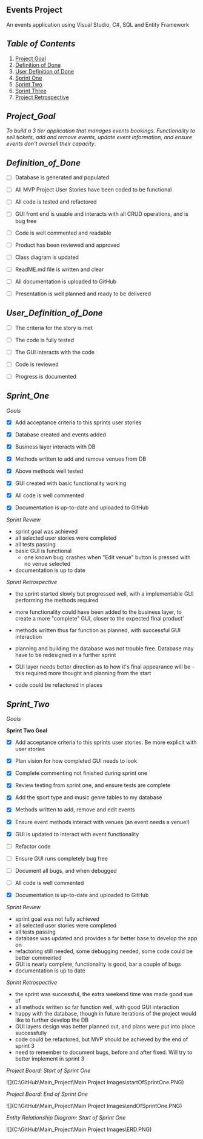 ## Events Project

An events application using Visual Studio, C#, SQL and Entity Framework



## *Table of Contents*

1. [Project Goal](#Project_Goal)
2. [Definition of Done](#Definition_of_Done)
3. [User Definition of Done](#User_Definition_of_Done)
4. [Sprint One](#Sprint_One)
5. [Sprint Two](#Sprint_Two)
6. [Sprint Three](#Sprint_Three)
7. [Project Retrospective](#Project_Retrospective)



## *Project_Goal*

*To build a 3 tier application that manages events bookings.  Functionality to sell tickets, add and remove events, update event information, and ensure events don't oversell their capacity*.



## *Definition_of_Done*

- [ ] Database is generated and populated
- [ ] All MVP Project User Stories have been coded to be functional
- [ ] All code is tested and refactored 

- [ ] GUI front end is usable and interacts with all CRUD operations, and is bug free

- [ ] Code is well commented and readable

- [ ] Product has been reviewed and approved

- [ ] Class diagram is updated

- [ ] ReadME.md file is written and clear

- [ ] All documentation is uploaded to GitHub

- [ ] Presentation is well planned and ready to be delivered

  

## *User_Definition_of_Done*

- [ ] The criteria for the story is met
- [ ] The code is fully tested
- [ ] The GUI interacts with the code
- [ ] Code is reviewed
- [ ] Progress is documented



## *Sprint_One*

*Goals*

- [x] Add acceptance criteria to this sprints user stories

 - [x] Database created and events added

 - [x] Business layer interacts with DB

 - [x] Methods written to add and remove venues from DB

 - [x] Above methods well tested

 - [x] GUI created with basic functionality working

 - [x] All code is well commented

 - [x] Documentation is up-to-date and uploaded to GitHub

   

*Sprint Review*

- sprint goal was achieved
- all selected user stories were completed
- all tests passing
- basic GUI is functional
  - one known bug: crashes when "Edit venue" button is pressed with no venue selected
- documentation is up to date



*Sprint Retrospective*

- the sprint started slowly but progressed well, with a implementable GUI performing the methods required

- more functionality could have been added to the business layer, to create a more "complete" GUI, closer to the expected final product'

- methods written thus far function as planned, with successful GUI interaction

- planning and building the database was not trouble free.  Database may have to be redesigned in a further sprint

- GUI layer needs better direction as to how it's final appearance will be - this required more thought and planning from the start

- code could be refactored in places

  

## *Sprint_Two*

*Goals*

**Sprint Two Goal**

 - [x] Add acceptance criteria to this sprints user stories. Be more explicit with user stories

 - [x] Plan vision for how completed GUI needs to look

 - [x] Complete commenting not finished during sprint one

 - [x] Review testing from sprint one, and ensure tests are complete

 - [x] Add the sport type and music genre tables to my database

 - [x] Methods written to add, remove and edit events

 - [x] Ensure event methods interact with venues (an event needs a venue!)

 - [x] GUI is updated to interact with event functionality

 - [ ] Refactor code

 - [ ] Ensure GUI runs completely bug free

 - [ ] Document all bugs, and when debugged

 - [ ] All code is well commented

 - [x] Documentation is up-to-date and uploaded to GitHub

   

*Sprint Review*

- sprint goal was not fully achieved
- all selected user stories were completed
- all tests passing
- database was updated and provides a far better base to develop the app on
- refactoring still needed, some debugging needed, some code could be better commented
- GUI is nearly complete, functionality is good, bar a couple of bugs
- documentation is up to date



*Sprint Retrospective*

- the sprint was successful, the extra weekend time was made good sue of
- all methods written so far function well, with good GUI interaction
- happy with the database, though in future iterations of the project would like to further develop the DB
- GUI layers design was better planned out, and plans were put into place successfully
- code could be refactored, but MVP should be achieved by the end of sprint 3
- need to remember to document bugs, before and after fixed.  Will try to better implement in sprint 3



*Project Board: Start of Sprint One*

![](C:\GitHub\Main_Project\Main Project Images\startOfSprintOne.PNG)



*Project Board: End of Sprint One*

![](C:\GitHub\Main_Project\Main Project Images\endOfSprintOne.PNG)



*Entity Relationship Diagram: Start of Sprint One*

![](C:\GitHub\Main_Project\Main Project Images\ERD.PNG)